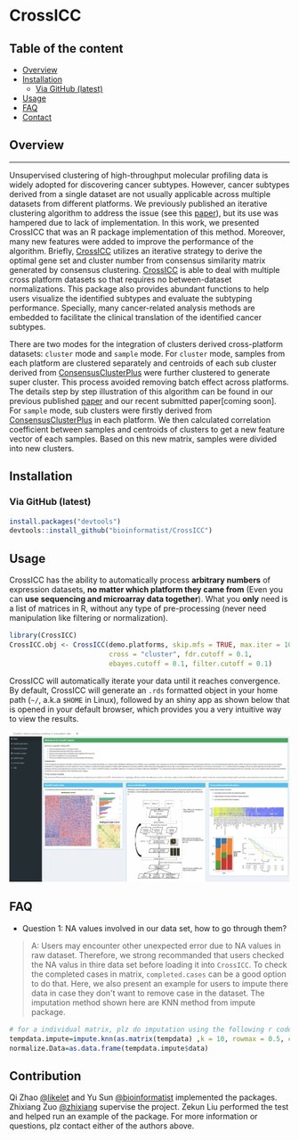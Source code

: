 
<!-- README.md is generated from README.Rmd. Please edit that file -->
CrossICC
========

## Table of the content 

- [Overview](#overview)
- [Installation](#installation)
  * [Via GitHub (latest)](#via-github--latest-)
- [Usage](#usage)
- [FAQ](#faq)
- [Contact](#contact)


## Overview
--------

Unsupervised clustering of high-throughput molecular profiling data is widely adopted for discovering cancer subtypes. However, cancer subtypes derived from a single dataset are not usually applicable across multiple datasets from different platforms. We previously published an iterative clustering algorithm to address the issue (see this [paper](http://clincancerres.aacrjournals.org/content/21/4/870.long)), but its use was hampered due to lack of implementation. In this work, we presented CrossICC that was an R package implementation of this method. Moreover, many new features were added to improve the performance of the algorithm. Briefly, [CrossICC](https://github.com/bioinformatist/CrossICC) utilizes an iterative strategy to derive the optimal gene set and cluster number from consensus similarity matrix generated by consensus clustering. [CrossICC](https://github.com/bioinformatist/CrossICC) is able to deal with multiple cross platform datasets so that requires no between-dataset normalizations. This package also provides abundant functions to help users visualize the identified subtypes and evaluate the subtyping performance. Specially, many cancer-related analysis methods are embedded to facilitate the clinical translation of the identified cancer subtypes.

There are two modes for the integration of clusters derived cross-platform datasets: `cluster` mode and `sample` mode. For `cluster` mode, samples from each platform are clustered separately and centroids of each sub cluster derived from [ConsensusClusterPlus](https://bioconductor.org/packages/release/bioc/html/ConsensusClusterPlus.htm) were further clustered to generate super cluster. This process avoided removing batch effect across platforms. The details step by step illustration of this algorithm can be found in our previous published [paper](http://clincancerres.aacrjournals.org/content/early/2014/12/09/1078-0432.ccr-14-2481) and our recent submitted paper\[coming soon\]. For `sample` mode, sub clusters were firstly derived from [ConsensusClusterPlus](https://bioconductor.org/packages/release/bioc/html/ConsensusClusterPlus.htm) in each platform. We then calculated correlation coefficient between samples and centroids of clusters to get a new feature vector of each samples. Based on this new matrix, samples were divided into new clusters.

## Installation

### Via GitHub (latest)

``` r
install.packages("devtools")
devtools::install_github("bioinformatist/CrossICC")
```

## Usage

CrossICC has the ability to automatically process **arbitrary numbers** of expression datasets, **no matter which platform they came from** (Even you can **use sequencing and microarray data together**). What you **only** need is a list of matrices in R, without any type of pre-processing (never need manipulation like filtering or normalization).

``` r
library(CrossICC)
CrossICC.obj <- CrossICC(demo.platforms, skip.mfs = TRUE, max.iter = 100, 
                         cross = "cluster", fdr.cutoff = 0.1, 
                         ebayes.cutoff = 0.1, filter.cutoff = 0.1)
```

CrossICC will automatically iterate your data until it reaches convergence. By default, CrossICC will generate an `.rds` formatted object in your home path (`~/`, a.k.a `$HOME` in Linux), followed by an shiny app as shown below that is opened in your default browser, which provides you a very intuitive way to view the results.

![](imgs/readMe_home.jpg)

## FAQ

-   Question 1: NA values involved in our data set, how to go through them?

> A: Users may encounter other unexpected error due to NA values in raw dataset. Therefore, we strong recommanded that users checked the NA valus in thire data set before loading it into `CrossICC`. To check the completed cases in matrix, `completed.cases` can be a good option to do that. Here, we also present an example for users to impute there data in case they don't want to remove case in the dataset. The imputation method shown here are KNN method from impute package.

``` r
# for a individual matrix, plz do imputation using the following r code
tempdata.impute=impute.knn(as.matrix(tempdata) ,k = 10, rowmax = 0.5, colmax = 0.8)
normalize.Data=as.data.frame(tempdata.impute$data)
```

## Contribution  

   Qi Zhao [@likelet](https://github.com/likelet)  and Yu Sun [@bioinformatist](https://github.com/bioinformatist) implemented the packages. Zhixiang Zuo [@zhixiang](https://scholar.google.com/citations?user=Ln_bw9AAAAAJ&hl=zh-CN) supervise the project. Zekun Liu performed the test and helped run an example of the package. For more information or questions, plz contact either of the authors above. 
